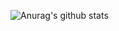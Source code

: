 
![Anurag's github stats](https://github-readme-stats.vercel.app/api?username=1m1nkim&show_icons=true&theme=tokyonight)
